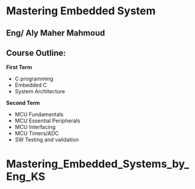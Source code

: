 

# Mastering Embedded System

## Eng/ Aly Maher Mahmoud

## Course Outline:

**First Term**

 - C programming
 - Embedded C
 - System Architecture
 

 **Second Term**
 

 - MCU Fundamentals
 - MCU Essential Peripherals
 - MCU Interfacing
 - MCU Timers/ADC
 - SW Testing and validation


# Mastering_Embedded_Systems_by_Eng_KS
